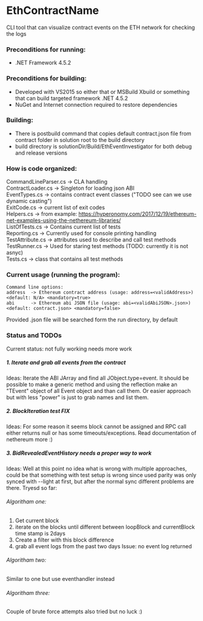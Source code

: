 # EthContractName
CLI tool that can visualize contract events on the ETH network for checking the logs

### Preconditions for running:
- .NET Framework 4.5.2

### Preconditions for building:
- Developed with VS2015 so either that or MSBuild Xbuild or something that can build targeted framework .NET 4.5.2
- NuGet and Internet connection required to restore dependencies

### Building:
- There is postbuild command that copies default contract.json file from contract folder in solution root to the build directory
- build directory is solutionDir/Build/EthEventInvestigator for both debug and release versions

### How is code organized:
CommandLineParser.cs -> CLA handling  
ContractLoader.cs -> Singleton for loading json ABI  
EventTypes.cs -> contains contract event classes ("TODO see can we use dynamic casting")  
ExitCode.cs -> current list of exit codes  
Helpers.cs -> from example: https://hyperonomy.com/2017/12/19/ethereum-net-examples-using-the-nethereum-libraries/  
ListOfTests.cs -> Contains current list of tests  
Reporting.cs -> Currently used for console printing handling  
TestAttribute.cs -> attributes used to describe and call test methods  
TestRunner.cs -> Used for staring test methods (TODO: currently it is not asnyc)  
Tests.cs -> class that contains all test methods  

### Current usage (running the program):
    Command line options:
    address  -> Ethereum contract address (usage: address=<validAddress>) <default: N/A> <mandatory=true>
    abi      -> Ethereum abi JSON file (usage: abi=<validAbiJSON>.json>) <default: contract.json> <mandatory=false>

Provided .json file will be searched form the run directory, by default 

### Status and TODOs
Current status: not fully working needs more work


##### 1. Iterate and grab all events from the contract
Ideas: Iterate the ABI JArray and find all JObject.type=event. 
It should be possible to make a generic method and using the reflection make an "TEvent" object of all Event object and than call them.
Or easier approach but with less "power" is just to grab names and list them.

##### 2. BlockIteration test FIX
Ideas: For some reason it seems block cannot be assigned and RPC call either returns null or has some timeouts/exceptions.
Read documentation of nethereum more :)

##### 3. BidRevealedEventHistory needs a proper way to work
Ideas: Well at this point no idea what is wrong with multiple approaches, could be that something with test setup is wrong
since used parity was only synced with --light at first, but after the normal sync different problems are there.
Tryesd so far:

###### Algoritham one:
1. Get current block
2. iterate on the blocks until different between loopBlock and currentBlock time stamp is 2days
3. Create a filter with this block difference
4. grab all event logs from the past two days
Issue: no event log returned

###### Algoritham two:
Similar to one but use eventhandler instead

###### Algoritham three:
Couple of brute force attempts also tried but no luck :)

